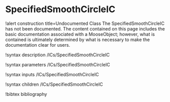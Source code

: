 <!-- MOOSE Documentation Stub: Remove this when content is added. -->

# SpecifiedSmoothCircleIC

!alert construction title=Undocumented Class
The SpecifiedSmoothCircleIC has not been documented. The content contained on this page
includes the basic documentation associated with a MooseObject; however, what is contained is
ultimately determined by what is necessary to make the documentation clear for users.

!syntax description /ICs/SpecifiedSmoothCircleIC

!syntax parameters /ICs/SpecifiedSmoothCircleIC

!syntax inputs /ICs/SpecifiedSmoothCircleIC

!syntax children /ICs/SpecifiedSmoothCircleIC

!bibtex bibliography
